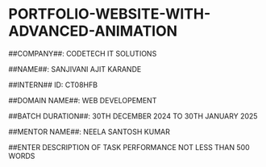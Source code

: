 # PORTFOLIO-WEBSITE-WITH-ADVANCED-ANIMATION

##COMPANY##: CODETECH IT SOLUTIONS 

##NAME##: SANJIVANI AJIT KARANDE

##INTERN## ID: CT08HFB

##DOMAIN NAME##: WEB DEVELOPEMENT

##BATCH DURATION##: 30TH DECEMBER 2024 TO 30TH JANUARY 2025

##MENTOR NAME##: NEELA SANTOSH KUMAR

##ENTER DESCRIPTION OF TASK PERFORMANCE NOT LESS THAN 500 WORDS
